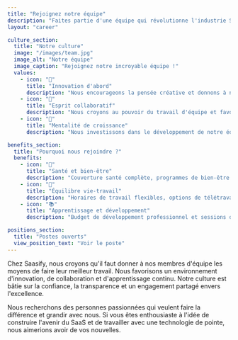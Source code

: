 ```yaml
---
title: "Rejoignez notre équipe"
description: "Faites partie d'une équipe qui révolutionne l'industrie SaaS avec des solutions innovantes et une culture centrée sur les personnes."
layout: "career"

culture_section:
  title: "Notre culture"
  image: "/images/team.jpg"
  image_alt: "Notre équipe"
  image_caption: "Rejoignez notre incroyable équipe !"
  values:
    - icon: "🌟"
      title: "Innovation d'abord"
      description: "Nous encourageons la pensée créative et donnons à notre équipe les moyens de repousser les limites et d'explorer de nouvelles possibilités."
    - icon: "🤝"
      title: "Esprit collaboratif"
      description: "Nous croyons au pouvoir du travail d'équipe et favorisons un environnement où la voix de chacun est entendue et valorisée."
    - icon: "🌱"
      title: "Mentalité de croissance"
      description: "Nous investissons dans le développement de notre équipe et offrons des opportunités d'apprentissage continu et d'avancement."

benefits_section:
  title: "Pourquoi nous rejoindre ?"
  benefits:
    - icon: "💪"
      title: "Santé et bien-être"
      description: "Couverture santé complète, programmes de bien-être et soutien en santé mentale."
    - icon: "🎯"
      title: "Équilibre vie-travail"
      description: "Horaires de travail flexibles, options de télétravail et politique de congés illimités."
    - icon: "📚"
      title: "Apprentissage et développement"
      description: "Budget de développement professionnel et sessions de formation régulières."

positions_section:
  title: "Postes ouverts"
  view_position_text: "Voir le poste"
---
```


Chez Saasify, nous croyons qu'il faut donner à nos membres d'équipe les moyens de faire leur meilleur travail. Nous favorisons un environnement d'innovation, de collaboration et d'apprentissage continu. Notre culture est bâtie sur la confiance, la transparence et un engagement partagé envers l'excellence.

Nous recherchons des personnes passionnées qui veulent faire la différence et grandir avec nous. Si vous êtes enthousiaste à l'idée de construire l'avenir du SaaS et de travailler avec une technologie de pointe, nous aimerions avoir de vos nouvelles.
